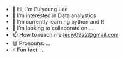 - 👋 Hi, I’m Euiyoung Lee
- 👀 I’m interested in Data analystics
- 🌱 I’m currently learning python and R
- 💞️ I’m looking to collaborate on ...
- 📫 How to reach me leuiy0922@gmail.com
- 😄 Pronouns: ...
- ⚡ Fun fact: ...

<!---
leuiy0922/leuiy0922 is a ✨ special ✨ repository because its `README.md` (this file) appears on your GitHub profile.
You can click the Preview link to take a look at your changes.
--->
